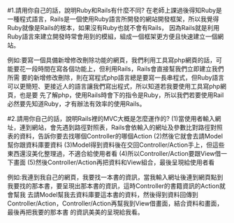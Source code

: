 #1.請用你自己的話，說明Ruby和Rails有什麼不同?
在老師上課過後得知Ruby是一種程式語言，Rails是一個使用Ruby語言所開發的網站開發框架，所以我覺得Ruby就像是Rails的根本，如果沒有Ruby也就不會有Rails，
因為Rails就是利用Ruby語言來建立開發時常會用到的模組，組成一個框架更方便且快速建立一個網站。

例如:要寫一個具備新增修改刪除功能的網頁，我們利用工具寫php網頁的話，可能要花一段時間在寫各個功能上，但利用Rails，Rails會直接幫我們立即建立我們所需
要的新增修改刪除，則在寫程式php語言總是要寫一長串程式，但Ruby語言可以更簡短、更接近人的語言讓我們寫出程式，所以知道若我要使用工具寫php網頁，也是要
先了解php，使用Rails時會下的指令是Ruby，所以我們若要使用Rail必然要先知道Ruby，才有辦法有效率的使用Rails。

#2.請用你自己的話，說明Rails裡的MVC大概是怎麼運作的?
(1)當使用者輸入網址，連到網站，會先遇到路徑對照表，Rails會依輸入的網址及參數比對路徑對照表的資料，告訴你要去找哪個Controller的哪個Action
(2)然後它就會去請Model幫你跟資料庫要資料
(3)Model得到資料後在交回Controller/Action手上，但這些東西還沒美化整理過，不適合給使用者看
(4)所以Controller/Action要跟View借一下畫面
(5)然後Controller/Action再把資料和View組合，最後呈現給使用者看

例如:我連到我自己的網頁，我要找一本書的資訊，當我輸入網址後連到網頁點到我要找的那本書，要呈現出那本書的資訊，這時Controller的書籍資訊的Action就會幫我
去請Model幫我去資料庫要這本書的資料，然後得到資料回傳到Controller/Action，Controller/Action再幫我到View借畫面，結合資料和畫面，最後再把我要的那本書
的資訊美美的呈現給我看。
